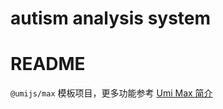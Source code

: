 
autism analysis system
=======
# README

`@umijs/max` 模板项目，更多功能参考 [Umi Max 简介](https://umijs.org/docs/max/introduce)
